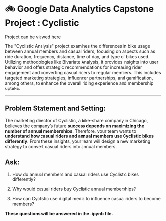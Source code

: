 # :bike:	Google Data Analytics Capstone Project : Cyclistic 

Project can be viewed [here](https://github.com/forgek153/Projects/blob/main/Python/Cyclistic/Cyclistics_Final_Cleaned.ipynb)

The "Cyclistic Analysis" project examines the differences in bike usage between annual members and casual riders, focusing on aspects such as ride duration, frequency, distance, time of day, and type of bikes used. Utilizing methodologies like Bivariate Analysis, it provides insights into user behavior and offers strategic recommendations for increasing rider engagement and converting casual riders to regular members. This includes targeted marketing strategies, influencer partnerships, and gamification, among others, to enhance the overall riding experience and membership uptake.
***

## Problem Statement and Setting:

The marketing director of Cyclistic, a bike-share company in Chicago, believes the company’s future **success depends on maximizing the number of annual memberships**. Therefore, your team wants to **understand how casual riders and annual members use Cyclistic bikes differently**. From these insights, your team will design a new marketing strategy to convert casual riders into annual members.

## Ask:

1. How do annual members and casual riders use Cyclistic bikes differently?
   
3. Why would casual riders buy Cyclistic annual memberships?
   
5. How can Cyclistic use digital media to influence casual riders to become members?

**These questions will be answered in the .ipynb file.**
